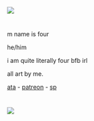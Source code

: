 ![](https://komarev.com/ghpvc/?username=fourinteger&color=317ccf)
  
#
m name is four

he/him

i am quite literally four bfb irl

all art by me.

<a href="https://fourinteger.atabook.org">ata</a> - <a href="https://www.patreon.com/c/fourinteger/about">patreon</a> - <a href="https://four-integer.straw.page">sp</a>
#

![](https://media.discordapp.net/attachments/907859146769063946/1347564612412768307/monitoring.jpg?ex=67cc48d8&is=67caf758&hm=92fd3fbd899c329f5df2d9ce848866e5880a2393119c96a44bebc8b83c7bd010&=&format=webp&width=525&height=350)
